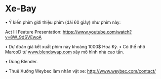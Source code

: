 # Xe-Bay

• Ý kiến phim giới thiệu phim (dài 60 giây) như phim này:

Act III Feature Presentation: https://www.youtube.com/watch?v=8W_9dSVEwoA

• Dự đoán giá kết xuất phim này khoảng 1000$ Hoa Kỳ.
• Có thể nhờ MarcoD từ www.blendswap.com xây mô hình nhà cao tần.

• Dùng Blender.

• Thuê Xưởng Weybec làm nhân vật xe: http://www.weybec.com/contact/ 
